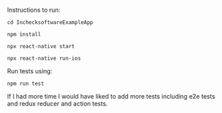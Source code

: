 Instructions to run:

`cd InchecksoftwareExampleApp`

`npm install`

`npx react-native start`

`npx react-native run-ios`

Run tests using:

`npm run test`

If I had more time I would have liked to add more tests including e2e tests and redux reducer and action tests.
